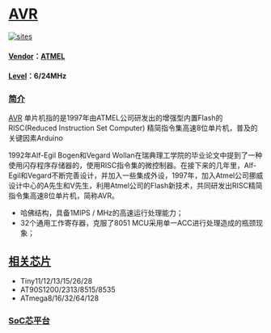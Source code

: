﻿# [AVR](https://github.com/SoCXin/AVR) 

[![sites](http://182.61.61.133/link/resources/SoC.png)](http://SoC.Xin) 

#### [Vendor](https://github.com/SoCXin/Vendor)：[ATMEL](https://www.microchip.com/)
#### [Level](https://github.com/SoCXin/Level)：6/24MHz 

### [简介](https://github.com/SoCXin/AVR/wiki)

[AVR](https://www.microchip.com/) 单片机指的是1997年由ATMEL公司研发出的增强型内置Flash的RISC(Reduced Instruction Set Computer) 精简指令集高速8位单片机，普及的关键因素Arduino

1992年Alf-Egil Bogen和Vegard Wollan在瑞典理工学院的毕业论文中提到了一种使用闪存程序存储器的，使用RISC指令集的微控制器。在接下来的几年里，Alf-Egil和Vegard不断完善设计，并加入一些集成外设，1997年，加入Atmel公司挪威设计中心的A先生和V先生，利用Atmel公司的Flash新技术，共同研发出RISC精简指令集高速8位单片机，简称AVR。

* 哈佛结构，具备1MIPS / MHz的高速运行处理能力；
* 32个通用工作寄存器，克服了8051 MCU采用单一ACC进行处理造成的瓶颈现象；

## [相关芯片](https://github.com/SoCXin/AVR)

* Tiny11/12/13/15/26/28
* AT90S1200/2313/8515/8535
* ATmega8/16/32/64/128

###  [SoC芯平台](http://SoC.Xin) 
